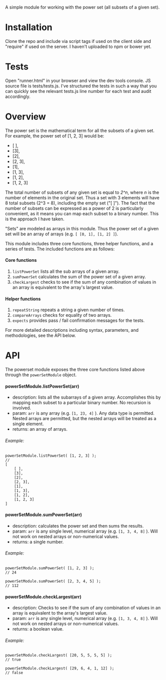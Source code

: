A simple module for working with the power set (all subsets of a given set).

# Installation
Clone the repo and include via script tags if used on the client side and "require" if used on the server. I haven't uploaded to npm or bower yet.

# Tests
Open "runner.html" in your browser and view the dev tools console. JS source file is tests/tests.js.  I've structured the tests in such a way that you can quickly see the relevant tests.js line number for each test and audit accordingly.

# Overview
The power set is the mathematical term for all the subsets of a given set. For example, the power set of [1, 2, 3] would be:
+ [ ],
+ [3],
+ [2],
+ [2, 3],
+ [1],
+ [1, 3],
+ [1, 2],
+ [1, 2, 3]

The total number of subsets of any given set is equal to *2^n*, where *n* is the number of elements in the original set.  Thus a set with 3 elements will have 8 total subsets (2^3 = 8), including the empty set ("[ ]").  The fact that the number of subsets can be expressed as a power of 2 is particularly convenient, as it means you can map each subset to a binary number.  This is the approach I have taken.      

"Sets" are modeled as arrays in this module.  Thus the power set of a given set will be an array of arrays (e.g. `[ [0, 1], [1, 2] ]`).    

This module includes three core functions, three helper functions, and a series of tests.  The included functions are as follows:

#### Core functions

1. `listPowerSet` lists all the sub arrays of a given array.
1. `sumPowerSet` calculates the sum of the power set of a given array.
1. `checkLargest` checks to see if the sum of any combination of values in an array is equivalent to the array's largest value.

#### Helper functions
1. `repeatString` repeats a string a given number of times.
1. `compareArrays` checks for equality of two arrays.
1. `expects` provides pass / fail confirmation messages for the tests.

For more detailed descriptions including syntax, parameters, and methodologies, see the API below.

# API

The powerset module exposes the three core functions listed above through the `powerSetModule` object.

#### powerSetModule.listPowerSet(arr)

+ description: lists all the subarrays of a given array.  Accomplishes this by mapping each subset to a particular binary number.  No recursion is involved.
+ param: `arr` is any array (e.g. `[1, 23, 4]` ).  Any data type is permitted.  Nested arrays are permitted, but the nested arrays will be treated as a single element.    
+ returns: an array of arrays.

###### Example:
	
```
powerSetModule.listPowerSet( [1, 2, 3] );
//
[
	[ ],
	[3],
	[2],
	[2, 3],
	[1],
	[1, 3],
	[1, 2],
	[1, 2, 3]
]
```
#### powerSetModule.sumPowerSet(arr)

+ description: calculates the power set and then sums the results.
+ param: `arr` is any single level, numerical array (e.g. `[1, 3, 4, 8]` ).  Will not work on nested arrays or non-numerical values.
+ returns: a single number.

###### Example: 

```
powerSetModule.sumPowerSet( [1, 2, 3] );
// 24 

powerSetModule.sumPowerSet( [2, 3, 4, 5] );
// 112

```

#### powerSetModule.checkLargest(arr)

+ description: Checks to see if the sum of any combination of values in an array is equivalent to the array's largest value.
+ param: `arr` is any single level, numerical array (e.g. `[1, 3, 4, 8]` ).  Will not work on nested arrays or non-numerical values.
+ returns: a boolean value.

###### Example:

```
powerSetModule.checkLargest( [20, 5, 5, 5, 5] );
// true

powerSetModule.checkLargest( [29, 6, 4, 1, 12] );
// false

```



